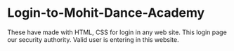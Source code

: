 # Login-to-Mohit-Dance-Academy
These have made with HTML, CSS for login in any web site. This login page our security authority. Valid user is entering in this website.
